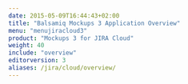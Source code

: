 ```yaml
---
date: 2015-05-09T16:44:43+02:00
title: "Balsamiq Mockups 3 Application Overview"
menu: "menujiracloud3"
product: "Mockups 3 for JIRA Cloud"
weight: 40
include: "overview"
editorversion: 3
aliases: /jira/cloud/overview/
---
```

